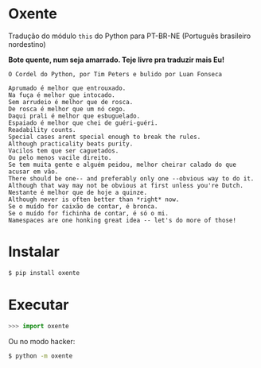 Oxente
======

Tradução do módulo `this` do Python para PT-BR-NE (Português brasileiro nordestino)

**Bote quente, num seja amarrado. Teje livre pra traduzir mais Eu!**

```
O Cordel do Python, por Tim Peters e bulido por Luan Fonseca

Aprumado é melhor que entrouxado.
Na fuça é melhor que intocado.
Sem arrudeio é melhor que de rosca.
De rosca é melhor que um nó cego.
Daqui prali é melhor que esbuguelado.
Espaiado é melhor que chei de guéri-guéri.
Readability counts.
Special cases arent special enough to break the rules.
Although practicality beats purity.
Vacilos tem que ser caguetados.
Ou pelo menos vacile direito.
Se tem muita gente e alguém peidou, melhor cheirar calado do que acusar em vão.
There should be one-- and preferably only one --obvious way to do it.
Although that way may not be obvious at first unless you're Dutch.
Nestante é melhor que de hoje a quinze.
Although never is often better than *right* now.
Se o muído for caixão de contar, é bronca.
Se o muído for fichinha de contar, é só o mi.
Namespaces are one honking great idea -- let's do more of those!
```

Instalar
=======
```sh
$ pip install oxente
```

Executar
=======
```py
>>> import oxente
```
Ou no modo hacker:
```sh
$ python -m oxente
```
